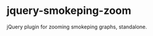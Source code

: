 jquery-smokeping-zoom
=====================

jQuery plugin for zooming smokeping graphs, standalone.
